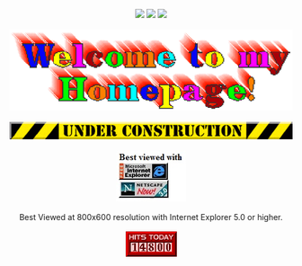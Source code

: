 <p align='center'>
<a href="https://bsky.app/profile/therealnooshu.bsky.social"><img src="https://img.shields.io/badge/bluesky-@therealnooshu-0285FF.svg?style=flat-square&logo=bluesky&logoColor=white&labelColor=3C3744?raw=true"/></a>
<a href="https://hachyderm.io/@TheRealNooshu"><img src="https://img.shields.io/badge/mastodon-@TheRealNooshu@hachyderm.io-6364FF.svg?style=flat-square&logo=mastodon&logoColor=white&labelColor=3C3744?raw=true"/></a>
<a href="https://discord.com/users/1288410309719228427"><img src="https://img.shields.io/badge/discord-the_real_nooshu-5865F2.svg?style=flat-square&logo=discord&logoColor=white&labelColor=3C3744?raw=true"/></a>
<br/>
<br/>
<a href="https://nooshu.github.io/"><img src="https://github.com/Nooshu/Nooshu/blob/master/welcome.gif?raw=true"/></a>
<br/>
<br/>
<img src="https://github.com/Nooshu/Nooshu/blob/master/under_construction1_0.gif?raw=true"/>
<br/>
<br/>
<a href="https://www.mozilla.org/en-GB/firefox/new/"><img src="https://github.com/Nooshu/Nooshu/blob/master/best-viewed.jpg?raw=true"/></a>
<br/>
<br/>
Best Viewed at 800x600 resolution with Internet Explorer 5.0 or higher.
<br/>
<br/>
<a href="https://www.youtube.com/watch?v=dQw4w9WgXcQ"><img src="https://github.com/Nooshu/Nooshu/blob/master/counter8.gif?raw=true"/></a>
</p>

